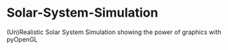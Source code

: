 # Solar-System-Simulation
(Un)Realistic Solar System Simulation showing the power of graphics with pyOpenGL
